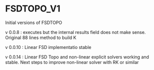 # FSDTOPO_V1
 Initial versions of FSDTOPO

v 0.0.8 : executes but the internal results field does not make sense. Original 88 lines method to build K

v 0.0.10 : Linear FSD implementatio stable

v 0.0.14 : Linear FSD Topo and non-linear explicit solvers working and stable. Next steps to improve non-linear solver with RK or similar

